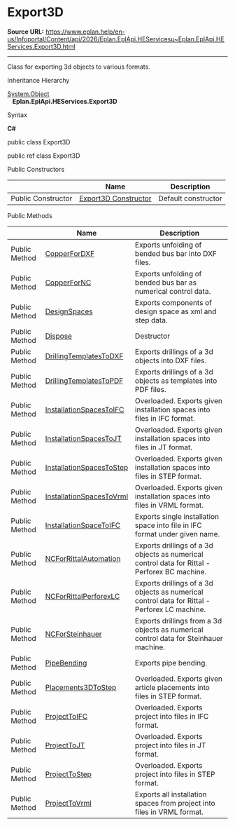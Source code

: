 # Export3D

**Source URL:** https://www.eplan.help/en-us/Infoportal/Content/api/2026/Eplan.EplApi.HEServicesu~Eplan.EplApi.HEServices.Export3D.html

---

Class for exporting 3d objects to various formats.

Inheritance Hierarchy

[System.Object](#)  
   **Eplan.EplApi.HEServices.Export3D**

Syntax

**C#**



public class Export3D

public ref class Export3D

Public Constructors

|  | Name | Description |
| --- | --- | --- |
| Public Constructor | [Export3D Constructor](Eplan.EplApi.HEServicesu~Eplan.EplApi.HEServices.Export3D~_ctor.html) | Default constructor |



Public Methods

|  | Name | Description |
| --- | --- | --- |
| Public Method | [CopperForDXF](Eplan.EplApi.HEServicesu~Eplan.EplApi.HEServices.Export3D~CopperForDXF.html) | Exports unfolding of bended bus bar into DXF files. |
| Public Method | [CopperForNC](Eplan.EplApi.HEServicesu~Eplan.EplApi.HEServices.Export3D~CopperForNC.html) | Exports unfolding of bended bus bar as numerical control data. |
| Public Method | [DesignSpaces](Eplan.EplApi.HEServicesu~Eplan.EplApi.HEServices.Export3D~DesignSpaces.html) | Exports components of design space as xml and step data. |
| Public Method | [Dispose](Eplan.EplApi.HEServicesu~Eplan.EplApi.HEServices.Export3D~Dispose().html) | Destructor |
| Public Method | [DrillingTemplatesToDXF](Eplan.EplApi.HEServicesu~Eplan.EplApi.HEServices.Export3D~DrillingTemplatesToDXF.html) | Exports drillings of a 3d objects into DXF files. |
| Public Method | [DrillingTemplatesToPDF](Eplan.EplApi.HEServicesu~Eplan.EplApi.HEServices.Export3D~DrillingTemplatesToPDF.html) | Exports drillings of a 3d objects as templates into PDF files. |
| Public Method | [InstallationSpacesToIFC](Eplan.EplApi.HEServicesu~Eplan.EplApi.HEServices.Export3D~InstallationSpacesToIFC.html) | Overloaded. Exports given installation spaces into files in IFC format. |
| Public Method | [InstallationSpacesToJT](Eplan.EplApi.HEServicesu~Eplan.EplApi.HEServices.Export3D~InstallationSpacesToJT.html) | Overloaded. Exports given installation spaces into files in JT format. |
| Public Method | [InstallationSpacesToStep](Eplan.EplApi.HEServicesu~Eplan.EplApi.HEServices.Export3D~InstallationSpacesToStep.html) | Overloaded. Exports given installation spaces into files in STEP format. |
| Public Method | [InstallationSpacesToVrml](Eplan.EplApi.HEServicesu~Eplan.EplApi.HEServices.Export3D~InstallationSpacesToVrml.html) | Overloaded. Exports given installation spaces into files in VRML format. |
| Public Method | [InstallationSpaceToIFC](Eplan.EplApi.HEServicesu~Eplan.EplApi.HEServices.Export3D~InstallationSpaceToIFC.html) | Exports single installation space into file in IFC format under given name. |
| Public Method | [NCForRittalAutomation](Eplan.EplApi.HEServicesu~Eplan.EplApi.HEServices.Export3D~NCForRittalAutomation.html) | Exports drillings of a 3d objects as numerical control data for Rittal - Perforex BC machine. |
| Public Method | [NCForRittalPerforexLC](Eplan.EplApi.HEServicesu~Eplan.EplApi.HEServices.Export3D~NCForRittalPerforexLC.html) | Exports drillings of a 3d objects as numerical control data for Rittal - Perforex LC machine. |
| Public Method | [NCForSteinhauer](Eplan.EplApi.HEServicesu~Eplan.EplApi.HEServices.Export3D~NCForSteinhauer.html) | Exports drillings from a 3d objects as numerical control data for Steinhauer machine. |
| Public Method | [PipeBending](Eplan.EplApi.HEServicesu~Eplan.EplApi.HEServices.Export3D~PipeBending.html) | Exports pipe bending. |
| Public Method | [Placements3DToStep](Eplan.EplApi.HEServicesu~Eplan.EplApi.HEServices.Export3D~Placements3DToStep.html) | Overloaded. Exports given article placements into files in STEP format. |
| Public Method | [ProjectToIFC](Eplan.EplApi.HEServicesu~Eplan.EplApi.HEServices.Export3D~ProjectToIFC.html) | Overloaded. Exports project into files in IFC format. |
| Public Method | [ProjectToJT](Eplan.EplApi.HEServicesu~Eplan.EplApi.HEServices.Export3D~ProjectToJT.html) | Overloaded. Exports project into files in JT format. |
| Public Method | [ProjectToStep](Eplan.EplApi.HEServicesu~Eplan.EplApi.HEServices.Export3D~ProjectToStep.html) | Overloaded. Exports project into files in STEP format. |
| Public Method | [ProjectToVrml](Eplan.EplApi.HEServicesu~Eplan.EplApi.HEServices.Export3D~ProjectToVrml.html) | Exports all installation spaces from project into files in VRML format. |


